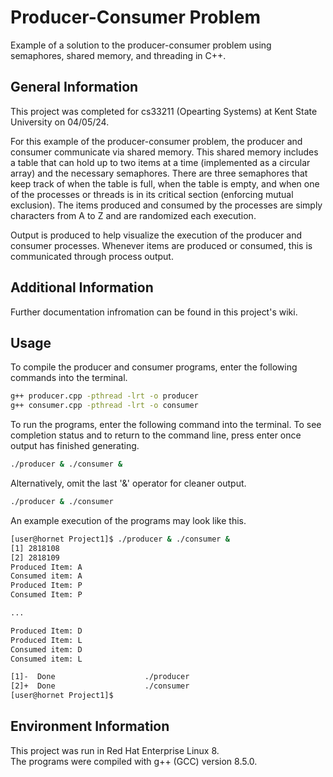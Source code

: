 # Producer-Consumer Problem 

Example of a solution to the producer-consumer problem using semaphores, shared memory, and threading in C++. 

## General Information

This project was completed for cs33211 (Opearting Systems) at Kent State University on 04/05/24.

For this example of the producer-consumer problem, the producer and consumer communicate via shared memory. This shared memory includes a table that can hold up to two items at a time (implemented as a circular array) and the necessary semaphores. There are three semaphores that keep track of when the table is full, when the table is empty, and when one of the processes or threads is in its critical section (enforcing mutual exclusion). The items produced and consumed by the processes are simply characters from A to Z and are randomized each execution. 

Output is produced to help visualize the execution of the producer and consumer processes. Whenever items are produced or consumed, this is communicated through process output. 

## Additional Information

Further documentation infromation can be found in this project's wiki.

## Usage

To compile the producer and consumer programs, enter the following commands into the terminal.
```bash
g++ producer.cpp -pthread -lrt -o producer
g++ consumer.cpp -pthread -lrt -o consumer
```

To run the programs, enter the following command into the terminal. To see completion status and to return to the command line, press enter once output has finished generating.
```bash
./producer & ./consumer &
```

Alternatively, omit the last '&' operator for cleaner output.
```bash
./producer & ./consumer
```

An example execution of the programs may look like this.
```bash
[user@hornet Project1]$ ./producer & ./consumer &
[1] 2818108
[2] 2818109
Produced Item: A
Consumed item: A
Produced Item: P
Consumed Item: P

...

Produced Item: D
Produced Item: L
Consumed item: D
Consumed item: L

[1]-  Done                    ./producer
[2]+  Done                    ./consumer
[user@hornet Project1]$
```

## Environment Information

This project was run in Red Hat Enterprise Linux 8.<br>
The programs were compiled with g++ (GCC) version 8.5.0.

